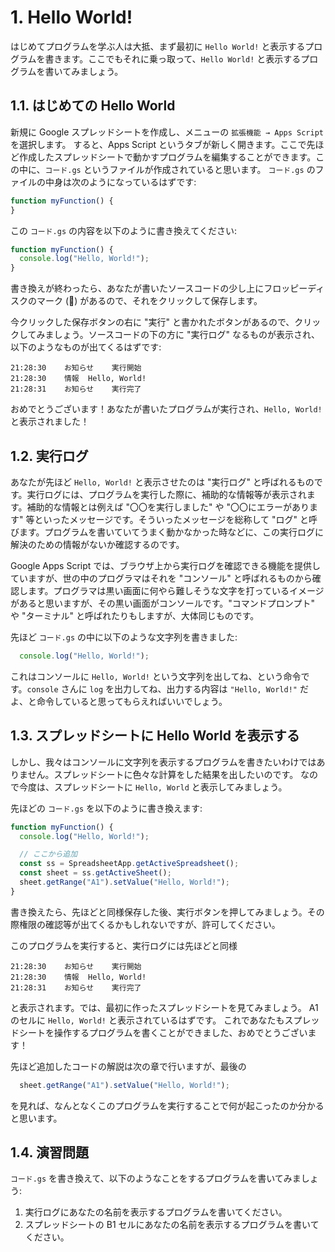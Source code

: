 # 1. Hello World!

はじめてプログラムを学ぶ人は大抵、まず最初に `Hello World!` と表示するプログラムを書きます。ここでもそれに乗っ取って、`Hello World!` と表示するプログラムを書いてみましょう。

## 1.1. はじめての Hello World

新規に Google スプレッドシートを作成し、メニューの `拡張機能 → Apps Script` を選択します。
すると、Apps Script というタブが新しく開きます。ここで先ほど作成したスプレッドシートで動かすプログラムを編集することができます。この中に、`コード.gs` というファイルが作成されていると思います。
`コード.gs` のファイルの中身は次のようになっているはずです:

``` javascript
function myFunction() {
}
```

この `コード.gs` の内容を以下のように書き換えてください:

``` javascript
function myFunction() {
  console.log("Hello, World!");
}
```

書き換えが終わったら、あなたが書いたソースコードの少し上にフロッピーディスクのマーク (:floppy_disk:) があるので、それをクリックして保存します。

今クリックした保存ボタンの右に "実行" と書かれたボタンがあるので、クリックしてみましょう。ソースコードの下の方に "実行ログ" なるものが表示され、以下のようなものが出てくるはずです:

```
21:28:30	お知らせ	実行開始
21:28:30	情報	Hello, World!
21:28:31	お知らせ	実行完了
```

おめでとうございます！あなたが書いたプログラムが実行され、`Hello, World!` と表示されました！

## 1.2. 実行ログ

あなたが先ほど `Hello, World!` と表示させたのは "実行ログ" と呼ばれるものです。実行ログには、プログラムを実行した際に、補助的な情報等が表示されます。補助的な情報とは例えば "〇〇を実行しました" や "〇〇にエラーがあります" 等といったメッセージです。そういったメッセージを総称して "ログ" と呼びます。プログラムを書いていてうまく動かなかった時などに、この実行ログに解決のための情報がないか確認するのです。

Google Apps Script では、ブラウザ上から実行ログを確認できる機能を提供していますが、世の中のプログラマはそれを "コンソール" と呼ばれるものから確認します。プログラマは黒い画面に何やら難しそうな文字を打っているイメージがあると思いますが、その黒い画面がコンソールです。"コマンドプロンプト" や "ターミナル" と呼ばれたりもしますが、大体同じものです。

先ほど `コード.gs` の中に以下のような文字列を書きました:

``` javascript
  console.log("Hello, World!");
```

これはコンソールに `Hello, World!` という文字列を出してね、という命令です。`console` さんに `log` を出力してね、出力する内容は `"Hello, World!"` だよ、と命令していると思ってもらえればいいでしょう。

## 1.3. スプレッドシートに Hello World を表示する

しかし、我々はコンソールに文字列を表示するプログラムを書きたいわけではありません。スプレッドシートに色々な計算をした結果を出したいのです。
なので今度は、スプレッドシートに `Hello, World` と表示してみましょう。

先ほどの `コード.gs` を以下のように書き換えます:

``` javascript
function myFunction() {
  console.log("Hello, World!");

  // ここから追加
  const ss = SpreadsheetApp.getActiveSpreadsheet();
  const sheet = ss.getActiveSheet();
  sheet.getRange("A1").setValue("Hello, World!");
}
```

書き換えたら、先ほどと同様保存した後、実行ボタンを押してみましょう。その際権限の確認等が出てくるかもしれないですが、許可してください。

このプログラムを実行すると、実行ログには先ほどと同様

```
21:28:30	お知らせ	実行開始
21:28:30	情報	Hello, World!
21:28:31	お知らせ	実行完了
```

と表示されます。では、最初に作ったスプレッドシートを見てみましょう。
A1 のセルに `Hello, World!` と表示されているはずです。
これであなたもスプレッドシートを操作するプログラムを書くことができました、おめでとうございます！

先ほど追加したコードの解説は次の章で行いますが、最後の

``` javascript
  sheet.getRange("A1").setValue("Hello, World!");
```

を見れば、なんとなくこのプログラムを実行することで何が起こったのか分かると思います。

## 1.4. 演習問題

`コード.gs` を書き換えて、以下のようなことをするプログラムを書いてみましょう:

1. 実行ログにあなたの名前を表示するプログラムを書いてください。
2. スプレッドシートの B1 セルにあなたの名前を表示するプログラムを書いてください。